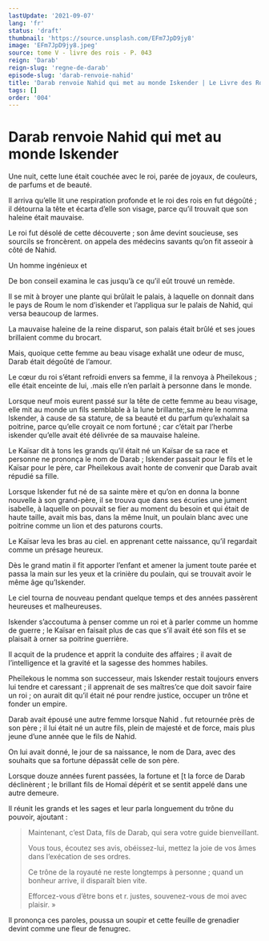 ```yaml
---
lastUpdate: '2021-09-07'
lang: 'fr'
status: 'draft'
thumbnail: 'https://source.unsplash.com/EFm7JpD9jy8'
image: 'EFm7JpD9jy8.jpeg'
source: tome V - livre des rois - P. 043
reign: 'Darab'
reign-slug: 'regne-de-darab'
episode-slug: 'darab-renvoie-nahid'
title: 'Darab renvoie Nahid qui met au monde Iskender | Le Livre des Rois | Shâhnâmeh'
tags: []
order: '004'
---
```


<!-- LTeX: language=fr -->

# Darab renvoie Nahid qui met au monde Iskender

Une nuit, cette lune était couchée avec le roi, parée de joyaux, de couleurs, de parfums et de beauté.

Il arriva qu’elle lit une respiration profonde et le roi des rois en fut dégoûté ; il détourna la tête et écarta d’elle son visage, parce qu’il trouvait que son haleine était mauvaise.

Le roi fut désolé de cette découverte ; son âme devint soucieuse, ses sourcils se froncèrent. on appela des médecins savants qu’on fit asseoir à côté de Nahid.

Un homme ingénieux et

De bon conseil examina le cas jusqu’à ce qu’il eût trouvé un remède.

Il se mit à broyer une plante qui brûlait le palais, à laquelle on donnait dans le pays de Roum le nom d’iskender et l’appliqua sur le palais de Nahid, qui versa beaucoup de larmes.

La mauvaise haleine de la reine disparut, son palais était brûlé et ses joues brillaient comme du brocart.

Mais, quoique cette femme au beau visage exhalât une odeur de musc, Darab était dégoûté de l’amour.

Le cœur du roi s’étant refroidi envers sa femme, il la renvoya à Pheïlekous ; elle était enceinte de lui, .mais elle n’en parlait à personne dans le monde.

Lorsque neuf mois eurent passé sur la tête de cette femme au beau visage, elle mit au monde un fils semblable à la lune brillante;,sa mère le nomma lskender, à cause de sa stature, de sa beauté et du parfum qu’exhalait sa poitrine, parce qu’elle croyait ce nom fortuné ; car c’était par l’herbe iskender qu’elle avait été délivrée de sa mauvaise haleine.

Le Kaïsar dit à tons les grands qu’il était né un Kaïsar de sa race et personne ne prononça le nom de Darab ; Iskender passait pour le fils et le Kaïsar pour le père, car Pheïlekous avait honte de convenir que Darab avait répudié sa fille.

Lorsque Iskender fut né de sa sainte mère et qu’on en donna la bonne nouvelle à son grand-père, il se trouva que dans ses écuries une jument isabelle, à laquelle on pouvait se fier au moment du besoin et qui était de haute taille, avait mis bas, dans la même Inuit, un poulain blanc avec une poitrine comme un lion et des paturons courts.

Le Kaïsar leva les bras au ciel. en apprenant cette naissance, qu’il regardait comme un présage heureux.

Dès le grand matin il fit apporter l’enfant et amener la jument toute parée et passa la main sur les yeux et la crinière du poulain, qui se trouvait avoir le même âge qu’Iskender.

Le ciel tourna de nouveau pendant quelque temps et des années passèrent heureuses et malheureuses.

Iskender s’accoutuma à penser comme un roi et à parler comme un homme de guerre ; le Kaïsar en faisait plus de cas que s’il avait été son fils et se plaisait à orner sa poitrine guerrière.

Il acquit de la prudence et apprit la conduite des affaires ; il avait de l’intelligence et la gravité et la sagesse des hommes habiles.

Pheïlekous le nomma son successeur, mais Iskender restait toujours envers lui tendre et caressant ; il apprenait de ses maîtres’ce que doit savoir faire un roi ; on aurait dit qu’il était né pour rendre justice, occuper un trône et fonder un empire.

Darab avait épousé une autre femme lorsque Nahid .
fut retournée près de son père ; il lui était né un autre fils, plein de majesté et de force, mais plus jeune d’une année que le fils de Nahid.

On lui avait donné, le jour de sa naissance, le nom de Dara, avec des souhaits que sa fortune dépassât celle de son père.

Lorsque douze années furent passées, la fortune et [t la force de Darab déclinèrent ; le brillant fils de Homaï dépérit et se sentit appelé dans une autre demeure.

Il réunit les grands et les sages et leur parla longuement du trône du pouvoir, ajoutant :

> Maintenant, c’est Data, fils de Darab, qui sera votre guide bienveillant.
>
> Vous tous, écoutez ses avis, obéissez-lui, mettez la joie de vos âmes dans l’exécation de ses ordres.
>
> Ce trône de la royauté ne reste longtemps à personne ; quand un bonheur arrive, il disparaît bien vite.
>
> Efforcez-vous d’être bons et r. justes, souvenez-vous de moi avec plaisir. »

Il prononça ces paroles, poussa un soupir et cette feuille de grenadier devint comme une fleur de fenugrec.
